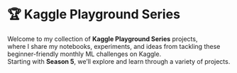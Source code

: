 # 🏆 Kaggle Playground Series

Welcome to my collection of **Kaggle Playground Series** projects,  
where I share my notebooks, experiments, and ideas from tackling these  
beginner-friendly monthly ML challenges on Kaggle.  
Starting with **Season 5**, we’ll explore and learn through a variety of projects.
